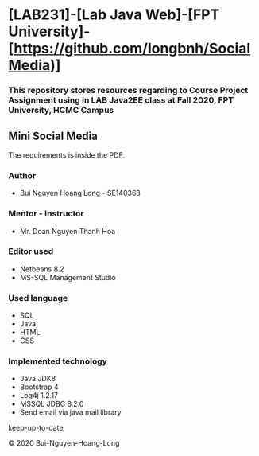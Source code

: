 # [LAB231]-[Lab Java Web]-[FPT University]-[https://github.com/longbnh/SocialMedia)]
### This repository stores resources regarding to Course Project Assignment using in LAB Java2EE class at Fall 2020, FPT University, HCMC Campus
## Mini Social Media
The requirements is inside the PDF.
### Author 
* Bui Nguyen Hoang Long - SE140368
### Mentor - Instructor
* Mr. Doan Nguyen Thanh Hoa
### Editor used
* Netbeans 8.2
* MS-SQL Management Studio
### Used language
* SQL
* Java
* HTML
* CSS
### Implemented technology
* Java JDK8
* Bootstrap 4
* Log4j 1.2.17
* MSSQL JDBC 8.2.0
* Send email via java mail library


keep-up-to-date 

© 2020 Bui-Nguyen-Hoang-Long 

